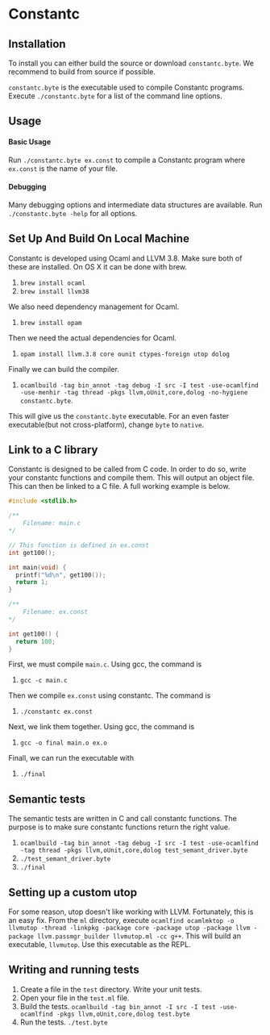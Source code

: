 # Constantc

## Installation

To install you can either build the source or download ```constantc.byte```. We recommend to build from source if possible.

```constantc.byte``` is the executable used to compile Constantc programs. Execute ```./constantc.byte``` for a list of the command line options.

## Usage

#### Basic Usage

Run ```./constantc.byte ex.const``` to compile a Constantc program where ```ex.const``` is the name of your file.

#### Debugging

Many debugging options and intermediate data structures are available. Run ```./constantc.byte -help``` for all options.

## Set Up And Build On Local Machine

Constantc is developed using Ocaml and LLVM 3.8. Make sure both of these are installed.
On OS X it can be done with brew.
1. ```brew install ocaml```
2. ```brew install llvm38```

We also need dependency management for Ocaml.
1. ```brew install opam```

Then we need the actual dependencies for Ocaml.
1. ```opam install llvm.3.8 core ounit ctypes-foreign utop dolog```

Finally we can build the compiler.
1. ```ocamlbuild -tag bin_annot -tag debug -I src -I test -use-ocamlfind -use-menhir -tag thread -pkgs llvm,oUnit,core,dolog -no-hygiene constantc.byte```.

This will give us the ```constantc.byte``` executable. For an even faster executable(but not cross-platform), change ```byte``` to ```native```.

## Link to a C library

Constantc is designed to be called from C code. In order to do so, write your constantc functions and compile them. This will output an object file. This can then be linked to a C file. A full working example is below.

```c
#include <stdlib.h>

/**
    Filename: main.c
*/

// This function is defined in ex.const
int get100();

int main(void) {
  printf("%d\n", get100());
  return 1;
}

```

```c
/**
    Filename: ex.const
*/

int get100() {
  return 100;
}

```

First, we must compile ```main.c```. Using gcc, the command is
1. ```gcc -c main.c```

Then we compile ```ex.const``` using constantc. The command is
1. ```./constantc ex.const```

Next, we link them together. Using gcc, the command is
1. ```gcc -o final main.o ex.o```

Finall, we can run the executable with
1. ```./final```

## Semantic tests
The semantic tests are written in C and call constantc functions. The purpose is to make sure constantc functions return the right value.

1. ```ocamlbuild -tag bin_annot -tag debug -I src -I test -use-ocamlfind -tag thread -pkgs llvm,oUnit,core,dolog test_semant_driver.byte```
2. ```./test_semant_driver.byte```
3. ```./final```

## Setting up a custom utop

For some reason, utop doesn't like working with LLVM. Fortunately, this is an easy fix.
From the ```ml``` directory, execute ```ocamlfind ocamlmktop -o llvmutop -thread -linkpkg -package core -package utop -package llvm -package llvm.passmgr_builder llvmutop.ml -cc g++```. This will build an executable, ```llvmutop```. Use this executable as the REPL.

## Writing and running tests

1. Create a file in the ```test``` directory. Write your unit tests.
2. Open your file in the ```test.ml``` file.
3. Build the tests. ```ocamlbuild -tag bin_annot -I src -I test -use-ocamlfind -pkgs llvm,oUnit,core,dolog test.byte```
4. Run the tests. ```./test.byte```
